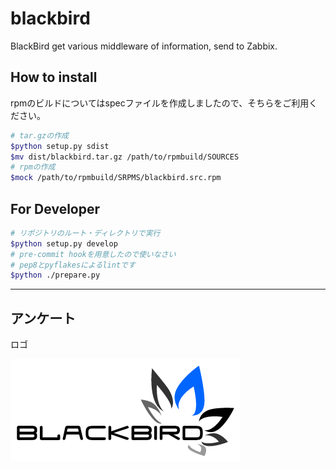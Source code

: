 blackbird
=========

BlackBird get various middleware of information, send to Zabbix.

How to install
--------------

rpmのビルドについてはspecファイルを作成しましたので、そちらをご利用ください。

```bash
# tar.gzの作成
$python setup.py sdist
$mv dist/blackbird.tar.gz /path/to/rpmbuild/SOURCES
# rpmの作成
$mock /path/to/rpmbuild/SRPMS/blackbird.src.rpm
```

For Developer
-------------

```bash
# リポジトリのルート・ディレクトリで実行
$python setup.py develop
# pre-commit hookを用意したので使いなさい
# pep8とpyflakesによるlintです
$python ./prepare.py
```

----------

アンケート
---------

ロゴ

![logo3 by makocchi](logos/blackbird3.png)
